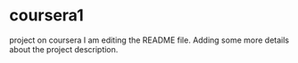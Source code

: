 # coursera1
project on coursera 
I am editing the README file. Adding some more details about the project description.
